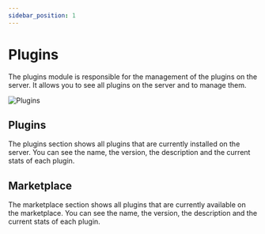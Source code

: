 ```yaml
---
sidebar_position: 1
---
```


# Plugins

The plugins module is responsible for the management of the plugins on the server. It allows you to see all plugins on the server and to manage them.

![Plugins](/img/screenshots/plugins.png)

## Plugins

The plugins section shows all plugins that are currently installed on the server. You can see the name, the version, the description and the current stats of each plugin.

## Marketplace

The marketplace section shows all plugins that are currently available on the marketplace. You can see the name, the version, the description and the current stats of each plugin.